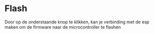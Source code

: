 # Flash

Door op de onderstaande knop te klikken, kan je verbinding met de esp maken om de firmware naar de microcontroller te flashen

<div class="esp-button">
<esp-web-install-button manifest="../firmware/manifest.json"></esp-web-install-button>
</div>

<script type="module" src="https://unpkg.com/esp-web-tools@10/dist/web/install-button.js?module"></script>